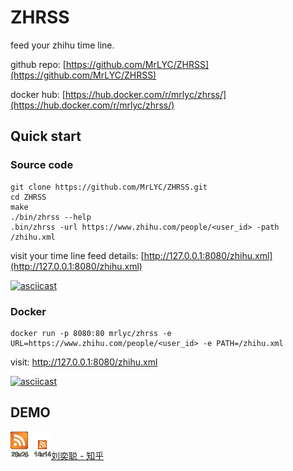 # ZHRSS

feed your zhihu time line.

github repo: [https://github.com/MrLYC/ZHRSS](https://github.com/MrLYC/ZHRSS)

docker hub: [https://hub.docker.com/r/mrlyc/zhrss/](https://hub.docker.com/r/mrlyc/zhrss/)



## Quick start

### Source code

```shell
git clone https://github.com/MrLYC/ZHRSS.git
cd ZHRSS
make
./bin/zhrss --help
.bin/zhrss -url https://www.zhihu.com/people/<user_id> -path /zhihu.xml
```

visit your time line feed details: [http://127.0.0.1:8080/zhihu.xml](http://127.0.0.1:8080/zhihu.xml)

[![asciicast](https://asciinema.org/a/8j02jndmossozyh3oh98hajfp.png)](https://asciinema.org/a/8j02jndmossozyh3oh98hajfp?autoplay=true&speed=2)

### Docker 

```shell
docker run -p 8080:80 mrlyc/zhrss -e URL=https://www.zhihu.com/people/<user_id> -e PATH=/zhihu.xml
```

visit: http://127.0.0.1:8080/zhihu.xml

[![asciicast](https://asciinema.org/a/eyur384ud459b53j9l6091ala.png)](https://asciinema.org/a/eyur384ud459b53j9l6091ala?autoplay=true&speed=2)



## DEMO

![rss-icon](https://raw.githubusercontent.com/MrLYC/ZHRSS/master/docs/images/rss.gif)[刘奕聪 - 知乎](https://zhrss.arukascloud.io/)

